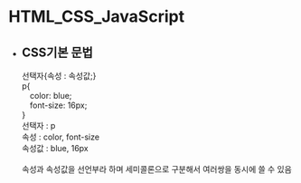 # HTML_CSS_JavaScript

<body>
<ul>
<li>
<h2>CSS기본 문법</h2>
선택자{속성 : 속성값;}<br>
p{<br>
    &emsp;color: blue;<br>
    &emsp;font-size: 16px;<br>
}<br>
선택자 : p<br>
속성 : color, font-size<br>
속성값 : blue, 16px<br>
<br>
속성과 속성값을 선언부라 하며 세미콜론으로 구분해서 여러쌍을 동시에 쓸 수 있음<br>
</li>
</ul>
</body>